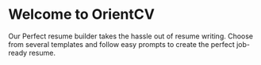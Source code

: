 # Welcome to OrientCV
Our Perfect resume builder takes the hassle out of resume writing. Choose from several templates and follow easy prompts to create the perfect job-ready resume.
